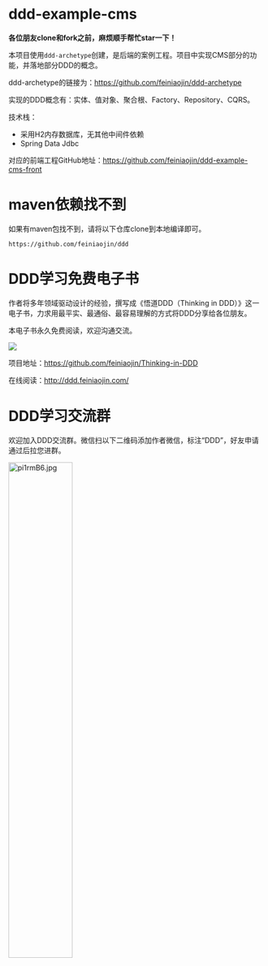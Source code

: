 # ddd-example-cms

**各位朋友clone和fork之前，麻烦顺手帮忙star一下！**

本项目使用`ddd-archetype`创建，是后端的案例工程。项目中实现CMS部分的功能，并落地部分DDD的概念。

ddd-archetype的链接为：https://github.com/feiniaojin/ddd-archetype

实现的DDD概念有：实体、值对象、聚合根、Factory、Repository、CQRS。

技术栈：

- 采用H2内存数据库，无其他中间件依赖
- Spring Data Jdbc

对应的前端工程GitHub地址：https://github.com/feiniaojin/ddd-example-cms-front

# maven依赖找不到

如果有maven包找不到，请将以下仓库clone到本地编译即可。

```text
https://github.com/feiniaojin/ddd
```
 
# DDD学习免费电子书

作者将多年领域驱动设计的经验，撰写成《悟道DDD（Thinking in DDD）》这一电子书，力求用最平实、最通俗、最容易理解的方式将DDD分享给各位朋友。

本电子书永久免费阅读，欢迎沟通交流。

![](https://s1.ax1x.com/2023/06/27/pCa5cm6.png)

项目地址：https://github.com/feiniaojin/Thinking-in-DDD 

在线阅读：http://ddd.feiniaojin.com/

# DDD学习交流群
欢迎加入DDD交流群。微信扫以下二维码添加作者微信，标注“DDD”，好友申请通过后拉您进群。
<div><img src="https://z1.ax1x.com/2023/11/08/pi1rmB6.jpg" width="50%" height="50%" alt="pi1rmB6.jpg" border="0"/></div>
